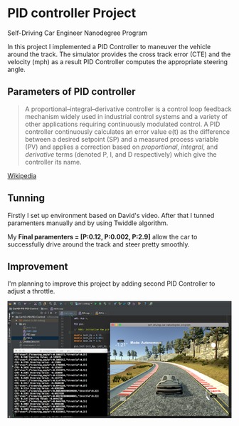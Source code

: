 # PID controller Project
Self-Driving Car Engineer Nanodegree Program

In this project I implemented a PID Controller to maneuver the vehicle around the track. The simulator provides the cross track error (CTE) and the velocity (mph) as a result PID Controller computes the appropriate steering angle.

## Parameters of PID controller

> A proportional–integral–derivative controller is a control loop feedback mechanism widely used in industrial control systems and a variety of other applications requiring continuously modulated control. A PID controller continuously calculates an error value e(t) as the difference between a desired setpoint (SP) and a measured process variable (PV) and applies a correction based on *proportional*, *integral*, and *derivative* terms (denoted P, I, and D respectively) which give the controller its name.

[Wikipedia](https://en.wikipedia.org/wiki/PID_controller)


## Tunning

Firstly I set up environment based on David's video. After that I tunned paramenters manually and by using Twiddle algorithm. 

My **Final paramenters = [P:0.12, P:0.002, P:2.9]** allow the car to successfully drive around the track and steer pretty smoothly. 


## Improvement

I'm planning to improve this project by adding second PID Controller to adjust a throttle.

[//]: # (Image References)
[image1]: ./pid_track.png

![alt text][image1]


